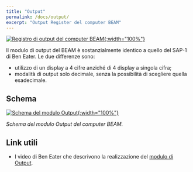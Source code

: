 ```yaml
---
title: "Output"
permalink: /docs/output/
excerpt: "Output Register del computer BEAM"
---
```

[![Registro di output del computer BEAM](../../assets/output/65-beam-output.png "Registro di output del computer BEAM"){:width="100%"}](../../assets/output/65-beam-output.png)

Il modulo di output del BEAM è sostanzialmente identico a quello del SAP-1 di Ben Eater. Le due differenze sono:

- utilizzo di un display a 4 cifre anziché di 4 display a singola cifra;
- modalità di output solo decimale, senza la possibilità di scegliere quella esadecimale.

## Schema

[![Schema del modulo Output](../../assets/output/65-output-schema.png "Schema del modulo Output"){:width="100%"}](../../assets/output/65-output-schema.png)

*Schema del modulo Output del computer BEAM.*

## Link utili

- I video di Ben Eater che descrivono la realizzazione del <a href="https://eater.net/8bit/output" target="_blank">modulo di Output</a>.
